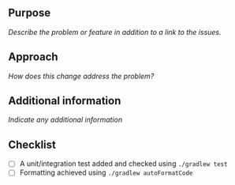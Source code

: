 ## Purpose
_Describe the problem or feature in addition to a link to the issues._

## Approach
_How does this change address the problem?_

## Additional information
_Indicate any additional information_

## Checklist
- [ ] A unit/integration test added and checked using `./gradlew test`
- [ ] Formatting achieved using `./gradlew autoFormatCode`
